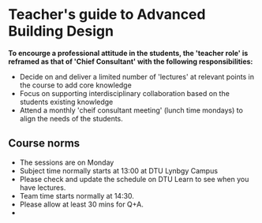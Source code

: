 # Teacher's guide to Advanced Building Design

**To encourge a professional attitude in the students, the 'teacher role' is reframed as that of 'Chief Consultant' with the following responsibilities:**

* Decide on and deliver a limited number of 'lectures' at relevant points in the course to add core knowledge
* Focus on supporting interdisciplinary collaboration based on the students existing knowledge
* Attend a monthly 'cheif consultant meeting' (lunch time mondays) to align the needs of the students.

## Course norms

* The sessions are on Monday
* Subject time normally starts at 13:00 at DTU Lynbgy Campus
* Please check and update the schedule on DTU Learn to see when you have lectures.
* Team time starts normally at 14:30.
* Please allow at least 30 mins for Q+A.
* 
